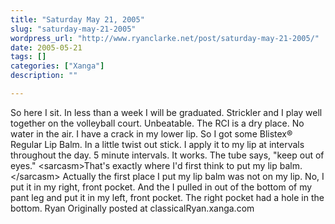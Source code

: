 ```yaml
---
title: "Saturday May 21, 2005"
slug: "saturday-may-21-2005"
wordpress_url: "http://www.ryanclarke.net/post/saturday-may-21-2005/"
date: 2005-05-21
tags: []
categories: ["Xanga"]
description: ""

---
```


So here I sit.
 In less than a week I will be graduated.
 Strickler and I play well together on the volleyball court. Unbeatable.
 The RCI is a dry place. No water in the air. I have a crack in my lower lip. So I got some Blistex® Regular Lip Balm. In a little twist out stick. I apply it to my lip at intervals throughout the day. 5 minute intervals. It works. The tube says, "keep out of eyes." \<sarcasm\>That's exactly where I'd first think to put my lip balm.\</sarcasm\> Actually the first place I put my lip balm was not on my lip. No, I put it in my right, front pocket. And the I pulled in out of the bottom of my pant leg and put it in my left, front pocket. The right pocket had a hole in the bottom.
 Ryan
Originally posted at classicalRyan.xanga.com
